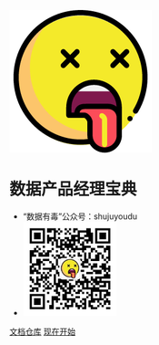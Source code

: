 ![logo](img/256.png)

# 数据产品经理宝典

* “数据有毒”公众号：shujuyoudu
* <img alt="数据有毒" src="img/QR.jpg" style="zoom: 64%" />

[文档仓库](https://github.com/laurieliyang/datapm)
[现在开始](README.md)